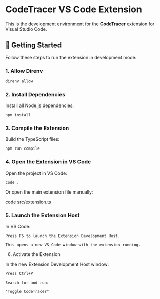 
# CodeTracer VS Code Extension

This is the development environment for the **CodeTracer** extension for Visual Studio Code.

## 🚀 Getting Started

Follow these steps to run the extension in development mode:

### 1. Allow Direnv

```bash
direnv allow
```

### 2. Install Dependencies

Install all Node.js dependencies:

```bash
npm install
```

### 3. Compile the Extension

Build the TypeScript files:

```bash
npm run compile
```

### 4. Open the Extension in VS Code

Open the project in VS Code:

```bash
code .
```

Or open the main extension file manually:

code src/extension.ts

### 5. Launch the Extension Host

In VS Code:

    Press F5 to launch the Extension Development Host.

    This opens a new VS Code window with the extension running.

6. Activate the Extension

In the new Extension Development Host window:

    Press Ctrl+P

    Search for and run:

    "Toggle CodeTracer"
